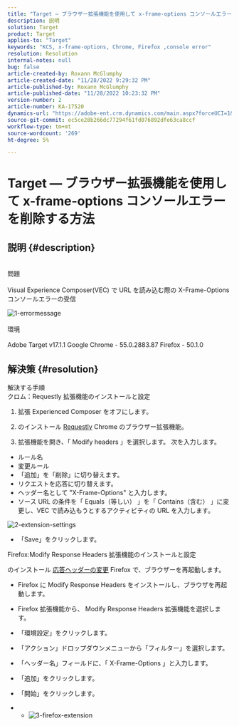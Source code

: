 ```yaml
---
title: "Target — ブラウザー拡張機能を使用して x-frame-options コンソールエラーを削除する方法"
description: 説明
solution: Target
product: Target
applies-to: "Target"
keywords: "KCS, x-frame-options, Chrome, Firefox ,console error"
resolution: Resolution
internal-notes: null
bug: false
article-created-by: Roxann McGlumphy
article-created-date: "11/28/2022 9:29:32 PM"
article-published-by: Roxann McGlumphy
article-published-date: "11/28/2022 10:23:32 PM"
version-number: 2
article-number: KA-17520
dynamics-url: "https://adobe-ent.crm.dynamics.com/main.aspx?forceUCI=1&pagetype=entityrecord&etn=knowledgearticle&id=c93221b9-636f-ed11-9561-6045bd006079"
source-git-commit: ec5ce28b266dc77294f61fd076892dfe63ca8ccf
workflow-type: tm+mt
source-wordcount: '269'
ht-degree: 5%

---
```


# Target — ブラウザー拡張機能を使用して x-frame-options コンソールエラーを削除する方法

## 説明 {#description}

<br>問題<br><br>
Visual Experience Composer(VEC) で URL を読み込む際の X-Frame-Options コンソールエラーの受信

![1-errormessage](https://helpx.adobe.com/content/dam/help/en/target/kb/how-to-use-a-browser-extension-to-remove-x-frame-options-console/jcr%3acontent/main-pars/image/1-errormessage.jpg "1-errormessage")
<br><br>環境<br><br>
Adobe Target v17.1.1 Google Chrome - 55.0.2883.87 Firefox - 50.1.0




## 解決策 {#resolution}

解決する手順<br>
クロム：Requestly 拡張機能のインストールと設定

1. 拡張 Experienced Composer をオフにします。

2. のインストール [Requestly](https://chrome.google.com/webstore/detail/requestly/mdnleldcmiljblolnjhpnblkcekpdkpa?hl=en) Chrome のブラウザー拡張機能。

3. 拡張機能を開き、「 Modify headers 」を選択します。 次を入力します。

- ルール名
- 変更ルール
- 「追加」を「削除」に切り替えます。
- リクエストを応答に切り替えます。
- ヘッダー名として &quot;X-Frame-Options&quot; と入力します。
- ソース URL の条件を「 Equals（等しい） 」を「 Contains（含む） 」に変更し、VEC で読み込もうとするアクティビティの URL を入力します。

![2-extension-settings](https://helpx.adobe.com/content/dam/help/en/target/kb/how-to-use-a-browser-extension-to-remove-x-frame-options-console/jcr%3acontent/main-pars/procedure/proc_par/step_2/step_par/image/2-extension-settings.png "2-extension-settings")
- 「Save」をクリックします。




Firefox:Modify Response Headers 拡張機能のインストールと設定

のインストール [応答ヘッダーの変更](https://addons.mozilla.org/en-us/firefox/addon/modify-response-headers/) Firefox で、ブラウザーを再起動します。

- Firefox に Modify Response Headers をインストールし、ブラウザを再起動します。
- Firefox 拡張機能から、 Modify Response Headers 拡張機能を選択します。
- 「環境設定」をクリックします。
- 「アクション」ドロップダウンメニューから「フィルター」を選択します。
- 「ヘッダー名」フィールドに、「 X-Frame-Options 」と入力します。
- 「追加」をクリックします。
- 「開始」をクリックします。


- 
   - ![3-firefox-extension](https://helpx.adobe.com/content/dam/help/en/target/kb/how-to-use-a-browser-extension-to-remove-x-frame-options-console/jcr%3acontent/main-pars/procedure_1532616470/proc_par/step_1817832849/step_par/image/3-firefox-extension.png "3-firefox-extension")



